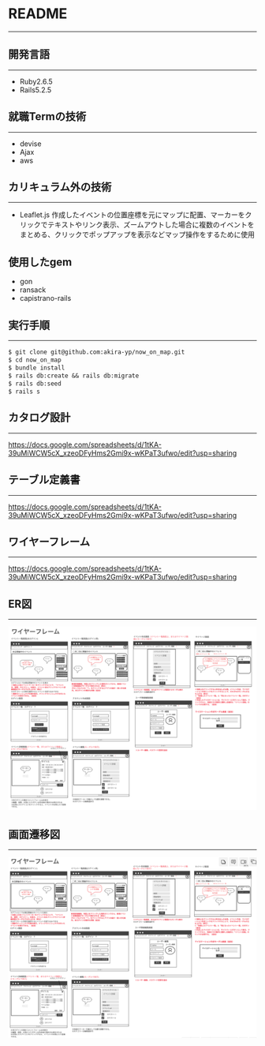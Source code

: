 # README
---
## 開発言語
---
- Ruby2.6.5
- Rails5.2.5

## 就職Termの技術
---
- devise
- Ajax
- aws

## カリキュラム外の技術
---
- Leaflet.js
作成したイベントの位置座標を元にマップに配置、マーカーをクリックでテキストやリンク表示、ズームアウトした場合に複数のイベントをまとめる、クリックでポップアップを表示などマップ操作をするために使用

## 使用したgem
- gon
- ransack
- capistrano-rails

## 実行手順
---
```
$ git clone git@github.com:akira-yp/now_on_map.git
$ cd now_on_map
$ bundle install
$ rails db:create && rails db:migrate
$ rails db:seed
$ rails s
```

## カタログ設計
---
https://docs.google.com/spreadsheets/d/1tKA-39uMiWCW5cX_xzeoDFyHms2Gmi9x-wKPaT3ufwo/edit?usp=sharing

## テーブル定義書
---
https://docs.google.com/spreadsheets/d/1tKA-39uMiWCW5cX_xzeoDFyHms2Gmi9x-wKPaT3ufwo/edit?usp=sharing

## ワイヤーフレーム
---
https://docs.google.com/spreadsheets/d/1tKA-39uMiWCW5cX_xzeoDFyHms2Gmi9x-wKPaT3ufwo/edit?usp=sharing

## ER図
---
![ER図](https://github.com/akira-yp/images/blob/master/nowonmap_er.png)

## 画面遷移図
---
![画面遷移図](https://github.com/akira-yp/images/blob/master/nowonmap_std.png)
